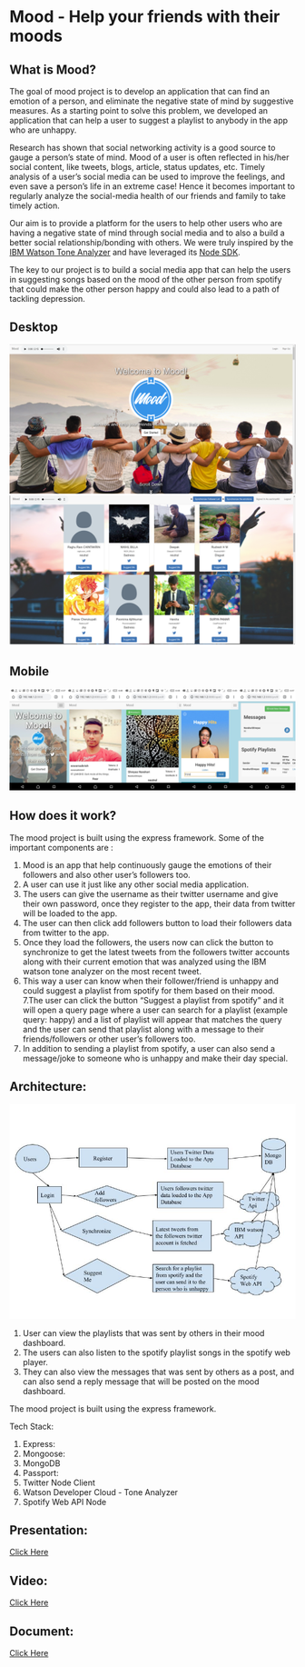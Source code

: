 # Mood - Help your    friends with their moods
## What is Mood?

The goal of mood project is to develop an application that can find an emotion of a person, and eliminate the negative state of mind by suggestive measures. As a starting point to solve this problem, we developed an application that can help a user to suggest a playlist to anybody in the app who are unhappy.

Research has shown that social networking activity is a good source to gauge a person’s state of mind. Mood of a user is often reflected in his/her social content, like tweets, blogs, article, status updates, etc. Timely analysis of a user’s social media can be used to improve the feelings, and even save a person’s life in an extreme case! Hence it becomes important to regularly analyze the social-media health of our friends and family to take timely action.
 
Our aim is to provide a platform for the users to help other users who are having a negative state of mind through social media and to also a build a better social relationship/bonding with others. We were truly inspired by the <a href="https://www.ibm.com/watson/services/tone-analyzer/">IBM Watson Tone Analyzer</a> and have leveraged its <a href="https://github.com/watson-developer-cloud/node-sdk">Node SDK</a>.

The key to our project is to build a social media app that can help the users in suggesting songs based on the mood of the other person from spotify that could make the other person happy and could also lead to a path of tackling depression.
## Desktop 
![alt text](https://github.com/nikhil-isaac/mood/blob/master/assets/screenshots/home.png)
![alt text](https://github.com/nikhil-isaac/mood/blob/master/assets/screenshots/home-1.png)
## Mobile
![alt text](https://github.com/nikhil-isaac/mood/blob/master/assets/screenshots/mobile.jpeg)

## How does it work?

The mood project is built using the express framework. Some of the important components are :

1. Mood is an app that help continuously gauge the emotions of their followers and also other user’s followers too.
2. A user can use it just like any other social media application.
3. The users can give the username as their twitter username and give their own password, once they register to the app, their data from twitter will be loaded to the app.
4. The user can then click add followers button to load their followers data from twitter to the app.
5. Once they load the followers, the users now can click the button to synchronize to get the latest tweets from the followers twitter accounts along with their current emotion that was analyzed using the IBM watson tone analyzer on the most recent tweet.
6. This way a user can know when their follower/friend is unhappy and could suggest a playlist from spotify for them based on their mood.
7.The user can click the button “Suggest a playlist from spotify” and it will open a query page where a user can search for a playlist (example query: happy) and a list of playlist will appear that matches the query and the user can send that playlist along with a message to their friends/followers or other user’s followers too.
8. In addition to sending a playlist from spotify, a user can also send a message/joke to someone who is unhappy and make their day special.

## Architecture:
![alt text](https://github.com/nikhil-isaac/mood/blob/master/assets/architecture.jpg)

1. User can view the playlists that was sent by others in their mood dashboard.
2. The users can also listen to the spotify playlist songs in the spotify web player.
3. They can also view the messages that was sent by others as a post, and can also send a reply message that will be posted on the mood dashboard.

The mood project is built using the express framework. 

Tech Stack:

1. Express:
2. Mongoose:
3. MongoDB
4. Passport:
5. Twitter Node Client
6. Watson Developer Cloud - Tone Analyzer
7. Spotify Web API Node

## Presentation:


<a href="https://github.com/nikhil-isaac/mood/blob/master/assets/IBMHackChallenge%20-%20Mood.pdf">Click Here</a>

## Video:


<a href="https://drive.google.com/file/d/1-FB8h1NhCUbaei1eNabLwSmAOkULOcji/view?usp=sharing">Click Here</a>

 ## Document:
 
 <a href="https://github.com/nikhil-isaac/mood/blob/master/assets/Mood-Document.docx">Click Here</a>
